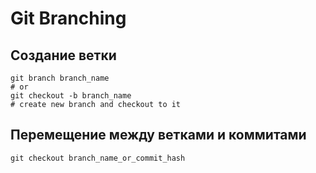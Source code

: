 # Git Branching

## Создание ветки
```
git branch branch_name
# or
git checkout -b branch_name
# create new branch and checkout to it
```

## Перемещение между ветками и коммитами
```
git checkout branch_name_or_commit_hash
```

